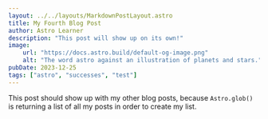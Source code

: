 ```yaml
---
layout: ../../layouts/MarkdownPostLayout.astro
title: My Fourth Blog Post
author: Astro Learner
description: "This post will show up on its own!"
image:
    url: "https://docs.astro.build/default-og-image.png"
    alt: "The word astro against an illustration of planets and stars."
pubDate: 2023-12-25
tags: ["astro", "successes", "test"]
---
```

This post should show up with my other blog posts, because `Astro.glob()` is returning a list of all my posts in order to create my list.